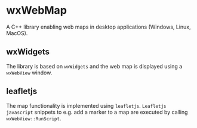 # wxWebMap
A C++ library enabling web maps in desktop applications (Windows, Linux, MacOS). 

## wxWidgets
The library is based on ```wxWidgets``` and the web map is displayed using a ```wxWebView``` window.

## leafletjs
The map functionality is implemented using ```leafletjs```. ```Leafletjs javascript``` snippets to e.g. add a marker to a map are executed by calling ```wxWebView::RunScript```. 
